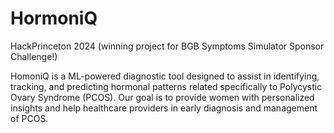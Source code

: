 # HormoniQ
HackPrinceton 2024 (winning project for BGB Symptoms Simulator Sponsor Challenge!)

HomoniQ is a ML-powered diagnostic tool designed to assist in identifying, tracking, and predicting hormonal patterns related specifically to Polycystic Ovary Syndrome (PCOS).
Our goal is to provide women with personalized insights and help healthcare providers in early diagnosis and management of PCOS.
